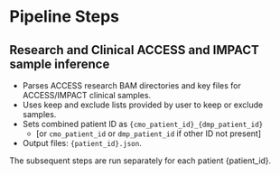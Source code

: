 # Pipeline Steps

## Research and Clinical ACCESS and IMPACT sample inference

* Parses ACCESS research BAM directories and key files for ACCESS/IMPACT clinical samples.
* Uses keep and exclude lists provided by user to keep or exclude samples.
* Sets combined patient ID as `{cmo_patient_id}_{dmp_patient_id}`
  * \[or `cmo_patient_id` or `dmp_patient_id` if other ID not present]
* Output files: `{patient_id}.json`.

The subsequent steps are run separately for each patient {patient\_id}.
